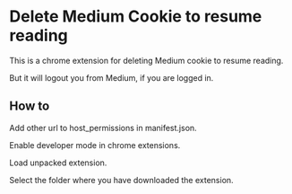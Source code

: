 # Delete Medium Cookie to resume reading

This is a chrome extension for deleting Medium cookie to resume reading.

But it will logout you from Medium, if you are logged in.

## How to

Add other url to host_permissions in manifest.json.

Enable developer mode in chrome extensions.

Load unpacked extension.

Select the folder where you have downloaded the extension.
